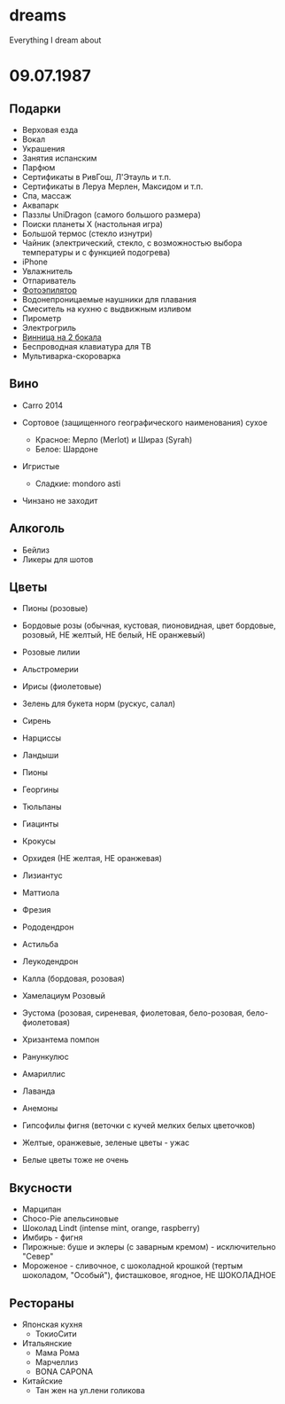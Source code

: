 # dreams
Everything I dream about

# 09.07.1987

## Подарки

* Верховая езда
* Вокал
* Украшения
* Занятия испанским
* Парфюм
* Сертификаты в РивГош, Л'Этауль и т.п.
* Сертификаты в Леруа Мерлен, Максидом и т.п.
* Спа, массаж
* Аквапарк
* Паззлы UniDragon (самого большого размера)
* Поиски планеты Х (настольная игра)
* Большой термос (стекло изнутри)
* Чайник (электрический, стекло, с возможностью выбора температуры и с функцией подогрева)
* iPhone
* Увлажнитель
* Отпариватель
* [Фотоэпилятор](https://www.philips.ru/c-m-pe/hair-removal/lumea-ipl)
* Водонепроницаемые наушники для плавания
* Смеситель на кухню с выдвижным изливом
* Пирометр
* Электрогриль
* [Винница на 2 бокала](https://www.instagram.com/creed.wood/)
* Беспроводная клавиатура для ТВ
* Мультиварка-скороварка

## Вино

* Carro 2014
* Сортовое (защищенного географического наименования) сухое
  * Красное: Mерло (Merlot) и Шираз (Syrah)
  * Белое: Шардоне

* Игристые
  * Сладкие: mondoro asti

* Чинзано не заходит

## Алкоголь

* Бейлиз
* Ликеры для шотов

## Цветы

* Пионы (розовые)
* Бордовые розы (обычная, кустовая, пионовидная, цвет бордовые, розовый, НЕ желтый, НЕ белый, НЕ оранжевый)
* Розовые лилии
* Альстромерии
* Ирисы (фиолетовые)
* Зелень для букета норм (рускус, салал)
* Сирень
* Нарциссы
* Ландыши
* Пионы
* Георгины
* Тюльпаны
* Гиацинты
* Крокусы
* Орхидея (НЕ желтая, НЕ оранжевая)
* Лизиантус
* Маттиола
* Фрезия
* Рододендрон
* Астильба
* Леукодендрон
* Калла (бордовая, розовая)
* Хамелациум Розовый
* Эустома (розовая, сиреневая, фиолетовая, бело-розовая, бело-фиолетовая)
* Хризантема помпон
* Ранункулюс
* Амариллис
* Лаванда
* Анемоны

* Гипсофилы фигня (веточки с кучей мелких белых цветочков)
* Желтые, оранжевые, зеленые цветы - ужас
* Белые цветы тоже не очень


## Вкусности

* Марципан
* Choсo-Pie апельсиновые
* Шоколад Lindt (intense mint, orange, raspberry)
* Имбирь - фигня
* Пирожные: буше и эклеры (с заварным кремом) - исключительно "Север"
* Мороженое - сливочное, с шоколадной крошкой (тертым шоколадом, "Особый"), фисташковое, ягодное, НЕ ШОКОЛАДНОЕ

## Рестораны

* Японская кухня
  * ТокиоСити
* Итальянские
  * Мама Рома
  * Марчеллиз
  * BONA CAPONA
* Китайские
  * Тан жен на ул.лени голикова
